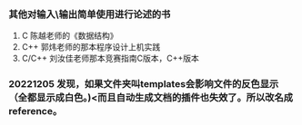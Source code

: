 ### 其他对输入\输出简单使用进行论述的书
1. C 陈越老师的《数据结构》
2. C++ 郭炜老师的那本程序设计上机实践
3. C/C++ 刘汝佳老师那本竞赛指南C版本，C++版本

### 20221205 发现，如果文件夹叫templates会影响文件的反色显示（全都显示成白色。)<而且自动生成文档的插件也失效了。所以改名成reference。
